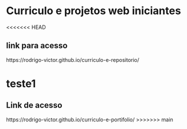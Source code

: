 <h1>Curriculo e projetos web iniciantes</h1> 

<<<<<<< HEAD
<h2>link para acesso</h2>
https://rodrigo-victor.github.io/curriculo-e-repositorio/

teste1
=======
<h2>Link de acesso</h2>
https://rodrigo-victor.github.io/curriculo-e-portifolio/
>>>>>>> main
